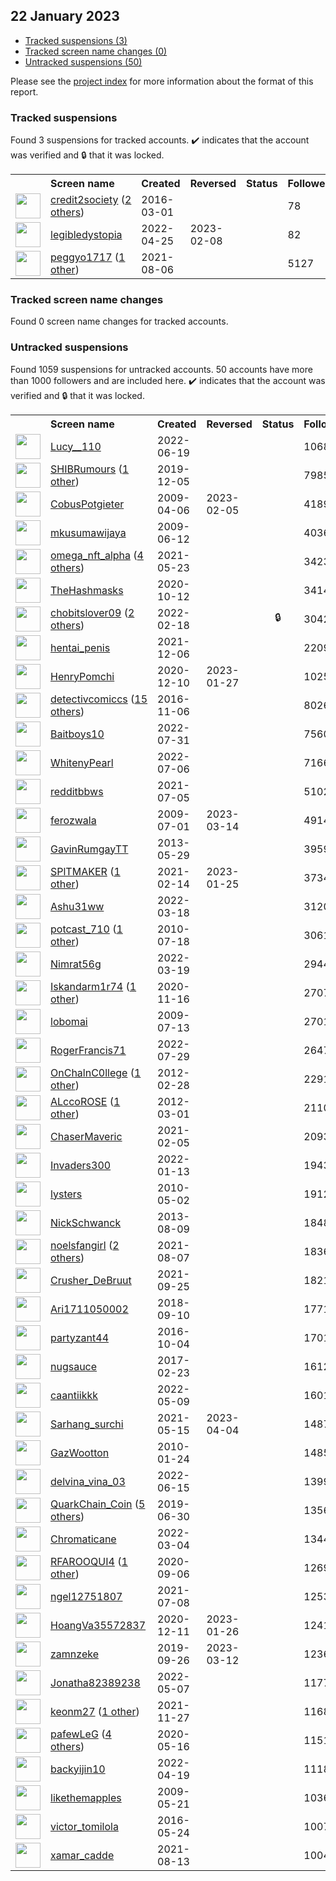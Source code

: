 ## 22 January 2023

* [Tracked suspensions (3)](#tracked-suspensions)
* [Tracked screen name changes (0)](#tracked-screen-name-changes)
* [Untracked suspensions (50)](#untracked-suspensions)

Please see the [project index](https://github.com/travisbrown/twitter-watch) for more information about the format of this report.

### Tracked suspensions

Found 3 suspensions for tracked accounts.
  ✔️ indicates that the account was verified and 🔒 that it was locked.

<table>
    <tr>
        <th></th>
        <th align="left">Screen name</th>
        <th align="left">Created</th>
        <th align="left">Reversed</th>
        <th align="left">Status</th>
        <th align="left">Followers</th>
        <th align="left">Ranking</th></tr>
    </tr>
        <tr>
            <td><a href="https://twitter.com/intent/user?user_id=704709840862445568">
                <img src="https://pbs.twimg.com/profile_images/1522958838055542789/HbBvVVeL_normal.jpg" width="40px" height="40px" align="center"/></a>
            </td>
            <td>
                <a href="https://twitter.com/credit2society">credit2society</a>&nbsp;(<a href="https://api.memory.lol/v1/tw/id/704709840862445568">2 others</a>)&nbsp;</td>
            <td>2016-03-01</td>
            <td></td>
            <td align="center"></td>
            <td>78</td>
            <td>8222</td>
        </tr>
        <tr>
            <td><a href="https://twitter.com/intent/user?user_id=1518649864912998401">
                <img src="https://pbs.twimg.com/profile_images/1518694030141362176/fkhS2G0N_normal.jpg" width="40px" height="40px" align="center"/></a>
            </td>
            <td>
                <a href="https://twitter.com/legibledystopia">legibledystopia</a></td>
            <td>2022-04-25</td>
            <td>2023-02-08</td>
            <td align="center"></td>
            <td>82</td>
            <td>33750</td>
        </tr>
        <tr>
            <td><a href="https://twitter.com/intent/user?user_id=1423746095008600070">
                <img src="https://pbs.twimg.com/profile_images/1528498814541254662/VNqhsOp9_normal.jpg" width="40px" height="40px" align="center"/></a>
            </td>
            <td>
                <a href="https://twitter.com/peggyo1717">peggyo1717</a>&nbsp;(<a href="https://api.memory.lol/v1/tw/id/1423746095008600070">1 other</a>)&nbsp;</td>
            <td>2021-08-06</td>
            <td></td>
            <td align="center"></td>
            <td>5127</td>
            <td>49156</td>
        </tr></table>

### Tracked screen name changes

Found 0 screen name changes for tracked accounts.

### Untracked suspensions

Found 1059 suspensions for untracked accounts.
50 accounts have more than 1000 followers and are included here.
  ✔️ indicates that the account was verified and 🔒 that it was locked.

<table>
    <tr>
        <th></th>
        <th align="left">Screen name</th>
        <th align="left">Created</th>
        <th align="left">Reversed</th>
        <th align="left">Status</th>
        <th align="left">Followers</th>
    </tr>
        <tr>
            <td><a href="https://twitter.com/intent/user?user_id=1538438067324760064">
                <img src="https://pbs.twimg.com/profile_images/1538597480866009088/Z3A2f42M_normal.jpg" width="40px" height="40px" align="center"/></a>
            </td>
            <td>
                <a href="https://twitter.com/Lucy__110">Lucy__110</a></td>
            <td>2022-06-19</td>
            <td></td>
            <td align="center"></td>
            <td>106809</td>
        </tr>
        <tr>
            <td><a href="https://twitter.com/intent/user?user_id=1202495979708145664">
                <img src="https://pbs.twimg.com/profile_images/1571195225166737419/SLLysBMh_normal.jpg" width="40px" height="40px" align="center"/></a>
            </td>
            <td>
                <a href="https://twitter.com/SHIBRumours">SHIBRumours</a>&nbsp;(<a href="https://api.memory.lol/v1/tw/id/1202495979708145664">1 other</a>)&nbsp;</td>
            <td>2019-12-05</td>
            <td></td>
            <td align="center"></td>
            <td>79852</td>
        </tr>
        <tr>
            <td><a href="https://twitter.com/intent/user?user_id=29169540">
                <img src="https://pbs.twimg.com/profile_images/803828628467449857/FDd00Kia_normal.jpg" width="40px" height="40px" align="center"/></a>
            </td>
            <td>
                <a href="https://twitter.com/CobusPotgieter">CobusPotgieter</a></td>
            <td>2009-04-06</td>
            <td>2023-02-05</td>
            <td align="center"></td>
            <td>41896</td>
        </tr>
        <tr>
            <td><a href="https://twitter.com/intent/user?user_id=46614875">
                <img src="https://pbs.twimg.com/profile_images/1295403618422517762/cT1sJgrY_normal.jpg" width="40px" height="40px" align="center"/></a>
            </td>
            <td>
                <a href="https://twitter.com/mkusumawijaya">mkusumawijaya</a></td>
            <td>2009-06-12</td>
            <td></td>
            <td align="center"></td>
            <td>40367</td>
        </tr>
        <tr>
            <td><a href="https://twitter.com/intent/user?user_id=1396568880840159232">
                <img src="https://pbs.twimg.com/profile_images/1588922049921253379/HLPuxyaT_normal.jpg" width="40px" height="40px" align="center"/></a>
            </td>
            <td>
                <a href="https://twitter.com/omega_nft_alpha">omega_nft_alpha</a>&nbsp;(<a href="https://api.memory.lol/v1/tw/id/1396568880840159232">4 others</a>)&nbsp;</td>
            <td>2021-05-23</td>
            <td></td>
            <td align="center"></td>
            <td>34239</td>
        </tr>
        <tr>
            <td><a href="https://twitter.com/intent/user?user_id=1315596439389691904">
                <img src="https://pbs.twimg.com/profile_images/1514693862693945347/IYWIZCR7_normal.jpg" width="40px" height="40px" align="center"/></a>
            </td>
            <td>
                <a href="https://twitter.com/TheHashmasks">TheHashmasks</a></td>
            <td>2020-10-12</td>
            <td></td>
            <td align="center"></td>
            <td>34143</td>
        </tr>
        <tr>
            <td><a href="https://twitter.com/intent/user?user_id=1494578452871196679">
                <img src="https://pbs.twimg.com/profile_images/1515423396884066321/Db3cX9gf_normal.jpg" width="40px" height="40px" align="center"/></a>
            </td>
            <td>
                <a href="https://twitter.com/chobitslover09">chobitslover09</a>&nbsp;(<a href="https://api.memory.lol/v1/tw/id/1494578452871196679">2 others</a>)&nbsp;</td>
            <td>2022-02-18</td>
            <td></td>
            <td align="center">🔒</td>
            <td>30422</td>
        </tr>
        <tr>
            <td><a href="https://twitter.com/intent/user?user_id=1467736085870825474">
                <img src="https://pbs.twimg.com/profile_images/1580317231023812608/c8asJXF6_normal.jpg" width="40px" height="40px" align="center"/></a>
            </td>
            <td>
                <a href="https://twitter.com/hentai_penis">hentai_penis</a></td>
            <td>2021-12-06</td>
            <td></td>
            <td align="center"></td>
            <td>22099</td>
        </tr>
        <tr>
            <td><a href="https://twitter.com/intent/user?user_id=1337024237689843714">
                <img src="https://pbs.twimg.com/profile_images/1388508019575697408/otfubyNo_normal.jpg" width="40px" height="40px" align="center"/></a>
            </td>
            <td>
                <a href="https://twitter.com/HenryPomchi">HenryPomchi</a></td>
            <td>2020-12-10</td>
            <td>2023-01-27</td>
            <td align="center"></td>
            <td>10252</td>
        </tr>
        <tr>
            <td><a href="https://twitter.com/intent/user?user_id=795256634847232000">
                <img src="https://pbs.twimg.com/profile_images/1582151288481058837/o0GOPWxn_normal.jpg" width="40px" height="40px" align="center"/></a>
            </td>
            <td>
                <a href="https://twitter.com/detectivcomiccs">detectivcomiccs</a>&nbsp;(<a href="https://api.memory.lol/v1/tw/id/795256634847232000">15 others</a>)&nbsp;</td>
            <td>2016-11-06</td>
            <td></td>
            <td align="center"></td>
            <td>8026</td>
        </tr>
        <tr>
            <td><a href="https://twitter.com/intent/user?user_id=1553681181484490752">
                <img src="https://pbs.twimg.com/profile_images/1577816543047688193/PeBx0cRi_normal.jpg" width="40px" height="40px" align="center"/></a>
            </td>
            <td>
                <a href="https://twitter.com/Baitboys10">Baitboys10</a></td>
            <td>2022-07-31</td>
            <td></td>
            <td align="center"></td>
            <td>7560</td>
        </tr>
        <tr>
            <td><a href="https://twitter.com/intent/user?user_id=1544480630892789761">
                <img src="https://pbs.twimg.com/profile_images/1544481816765251588/6mrn435s_normal.jpg" width="40px" height="40px" align="center"/></a>
            </td>
            <td>
                <a href="https://twitter.com/WhitenyPearl">WhitenyPearl</a></td>
            <td>2022-07-06</td>
            <td></td>
            <td align="center"></td>
            <td>7166</td>
        </tr>
        <tr>
            <td><a href="https://twitter.com/intent/user?user_id=1412062954690842633">
                <img src="https://pbs.twimg.com/profile_images/1412066875073306631/Zlvfbrjj_normal.jpg" width="40px" height="40px" align="center"/></a>
            </td>
            <td>
                <a href="https://twitter.com/redditbbws">redditbbws</a></td>
            <td>2021-07-05</td>
            <td></td>
            <td align="center"></td>
            <td>5102</td>
        </tr>
        <tr>
            <td><a href="https://twitter.com/intent/user?user_id=52571677">
                <img src="https://pbs.twimg.com/profile_images/930769207200972800/DtIJ-1fz_normal.jpg" width="40px" height="40px" align="center"/></a>
            </td>
            <td>
                <a href="https://twitter.com/ferozwala">ferozwala</a></td>
            <td>2009-07-01</td>
            <td>2023-03-14</td>
            <td align="center"></td>
            <td>4914</td>
        </tr>
        <tr>
            <td><a href="https://twitter.com/intent/user?user_id=1466909905">
                <img src="https://pbs.twimg.com/profile_images/1520277364755808257/IVOq43zv_normal.jpg" width="40px" height="40px" align="center"/></a>
            </td>
            <td>
                <a href="https://twitter.com/GavinRumgayTT">GavinRumgayTT</a></td>
            <td>2013-05-29</td>
            <td></td>
            <td align="center"></td>
            <td>3959</td>
        </tr>
        <tr>
            <td><a href="https://twitter.com/intent/user?user_id=1360981446115033090">
                <img src="https://pbs.twimg.com/profile_images/1598010294197944342/cjI8OhVr_normal.jpg" width="40px" height="40px" align="center"/></a>
            </td>
            <td>
                <a href="https://twitter.com/SPlTMAKER">SPlTMAKER</a>&nbsp;(<a href="https://api.memory.lol/v1/tw/id/1360981446115033090">1 other</a>)&nbsp;</td>
            <td>2021-02-14</td>
            <td>2023-01-25</td>
            <td align="center"></td>
            <td>3734</td>
        </tr>
        <tr>
            <td><a href="https://twitter.com/intent/user?user_id=1504816841373282304">
                <img src="https://pbs.twimg.com/profile_images/1510939707634446336/UaSqsdbf_normal.jpg" width="40px" height="40px" align="center"/></a>
            </td>
            <td>
                <a href="https://twitter.com/Ashu31ww">Ashu31ww</a></td>
            <td>2022-03-18</td>
            <td></td>
            <td align="center"></td>
            <td>3120</td>
        </tr>
        <tr>
            <td><a href="https://twitter.com/intent/user?user_id=167993237">
                <img src="https://pbs.twimg.com/profile_images/1570142615294681089/ST9snRR5_normal.jpg" width="40px" height="40px" align="center"/></a>
            </td>
            <td>
                <a href="https://twitter.com/potcast_710">potcast_710</a>&nbsp;(<a href="https://api.memory.lol/v1/tw/id/167993237">1 other</a>)&nbsp;</td>
            <td>2010-07-18</td>
            <td></td>
            <td align="center"></td>
            <td>3061</td>
        </tr>
        <tr>
            <td><a href="https://twitter.com/intent/user?user_id=1505093831577939968">
                <img src="https://pbs.twimg.com/profile_images/1562327529838456832/6Hi_4XH6_normal.jpg" width="40px" height="40px" align="center"/></a>
            </td>
            <td>
                <a href="https://twitter.com/Nimrat56g">Nimrat56g</a></td>
            <td>2022-03-19</td>
            <td></td>
            <td align="center"></td>
            <td>2944</td>
        </tr>
        <tr>
            <td><a href="https://twitter.com/intent/user?user_id=1328194699732029442">
                <img src="https://pbs.twimg.com/profile_images/1482164204501368834/sB31SCxd_normal.jpg" width="40px" height="40px" align="center"/></a>
            </td>
            <td>
                <a href="https://twitter.com/Iskandarm1r74">Iskandarm1r74</a>&nbsp;(<a href="https://api.memory.lol/v1/tw/id/1328194699732029442">1 other</a>)&nbsp;</td>
            <td>2020-11-16</td>
            <td></td>
            <td align="center"></td>
            <td>2707</td>
        </tr>
        <tr>
            <td><a href="https://twitter.com/intent/user?user_id=56294171">
                <img src="https://pbs.twimg.com/profile_images/1418168772150562818/kNPitfbG_normal.jpg" width="40px" height="40px" align="center"/></a>
            </td>
            <td>
                <a href="https://twitter.com/lobomai">lobomai</a></td>
            <td>2009-07-13</td>
            <td></td>
            <td align="center"></td>
            <td>2701</td>
        </tr>
        <tr>
            <td><a href="https://twitter.com/intent/user?user_id=1553089686586916864">
                <img src="https://pbs.twimg.com/profile_images/1554749028696576001/pQy8viHK_normal.jpg" width="40px" height="40px" align="center"/></a>
            </td>
            <td>
                <a href="https://twitter.com/RogerFrancis71">RogerFrancis71</a></td>
            <td>2022-07-29</td>
            <td></td>
            <td align="center"></td>
            <td>2647</td>
        </tr>
        <tr>
            <td><a href="https://twitter.com/intent/user?user_id=507953007">
                <img src="https://pbs.twimg.com/profile_images/1576995876215689228/CdnLTHGd_normal.jpg" width="40px" height="40px" align="center"/></a>
            </td>
            <td>
                <a href="https://twitter.com/OnChalnC0llege">OnChalnC0llege</a>&nbsp;(<a href="https://api.memory.lol/v1/tw/id/507953007">1 other</a>)&nbsp;</td>
            <td>2012-02-28</td>
            <td></td>
            <td align="center"></td>
            <td>2291</td>
        </tr>
        <tr>
            <td><a href="https://twitter.com/intent/user?user_id=510594132">
                <img src="https://pbs.twimg.com/profile_images/1588207467711774720/U0fPlWfx_normal.jpg" width="40px" height="40px" align="center"/></a>
            </td>
            <td>
                <a href="https://twitter.com/ALccoROSE">ALccoROSE</a>&nbsp;(<a href="https://api.memory.lol/v1/tw/id/510594132">1 other</a>)&nbsp;</td>
            <td>2012-03-01</td>
            <td></td>
            <td align="center"></td>
            <td>2110</td>
        </tr>
        <tr>
            <td><a href="https://twitter.com/intent/user?user_id=1357574353009995776">
                <img src="https://pbs.twimg.com/profile_images/1589168616074874880/Kzvw-AcF_normal.jpg" width="40px" height="40px" align="center"/></a>
            </td>
            <td>
                <a href="https://twitter.com/ChaserMaveric">ChaserMaveric</a></td>
            <td>2021-02-05</td>
            <td></td>
            <td align="center"></td>
            <td>2093</td>
        </tr>
        <tr>
            <td><a href="https://twitter.com/intent/user?user_id=1481564730653351938">
                <img src="https://pbs.twimg.com/profile_images/1589136476507365376/9jVAmNcc_normal.jpg" width="40px" height="40px" align="center"/></a>
            </td>
            <td>
                <a href="https://twitter.com/Invaders300">Invaders300</a></td>
            <td>2022-01-13</td>
            <td></td>
            <td align="center"></td>
            <td>1943</td>
        </tr>
        <tr>
            <td><a href="https://twitter.com/intent/user?user_id=139302353">
                <img src="https://pbs.twimg.com/profile_images/2415291789/gOQBe3cu_normal" width="40px" height="40px" align="center"/></a>
            </td>
            <td>
                <a href="https://twitter.com/lysters">lysters</a></td>
            <td>2010-05-02</td>
            <td></td>
            <td align="center"></td>
            <td>1912</td>
        </tr>
        <tr>
            <td><a href="https://twitter.com/intent/user?user_id=1657500343">
                <img src="https://pbs.twimg.com/profile_images/1564709418200997888/VmVbE723_normal.jpg" width="40px" height="40px" align="center"/></a>
            </td>
            <td>
                <a href="https://twitter.com/NickSchwanck">NickSchwanck</a></td>
            <td>2013-08-09</td>
            <td></td>
            <td align="center"></td>
            <td>1848</td>
        </tr>
        <tr>
            <td><a href="https://twitter.com/intent/user?user_id=1424026251832938510">
                <img src="https://pbs.twimg.com/profile_images/1582954383356354560/XUUE6yWZ_normal.jpg" width="40px" height="40px" align="center"/></a>
            </td>
            <td>
                <a href="https://twitter.com/noelsfangirl">noelsfangirl</a>&nbsp;(<a href="https://api.memory.lol/v1/tw/id/1424026251832938510">2 others</a>)&nbsp;</td>
            <td>2021-08-07</td>
            <td></td>
            <td align="center"></td>
            <td>1836</td>
        </tr>
        <tr>
            <td><a href="https://twitter.com/intent/user?user_id=1441768307346923525">
                <img src="https://pbs.twimg.com/profile_images/1441768816137195522/HXwLwOP9_normal.jpg" width="40px" height="40px" align="center"/></a>
            </td>
            <td>
                <a href="https://twitter.com/Crusher_DeBruut">Crusher_DeBruut</a></td>
            <td>2021-09-25</td>
            <td></td>
            <td align="center"></td>
            <td>1821</td>
        </tr>
        <tr>
            <td><a href="https://twitter.com/intent/user?user_id=1039223679593394177">
                <img src="https://pbs.twimg.com/profile_images/1590517695648305152/xDaEU-TS_normal.jpg" width="40px" height="40px" align="center"/></a>
            </td>
            <td>
                <a href="https://twitter.com/Ari1711050002">Ari1711050002</a></td>
            <td>2018-09-10</td>
            <td></td>
            <td align="center"></td>
            <td>1771</td>
        </tr>
        <tr>
            <td><a href="https://twitter.com/intent/user?user_id=783391319171489792">
                <img src="https://pbs.twimg.com/profile_images/1332772190274588673/j4uqz5yi_normal.jpg" width="40px" height="40px" align="center"/></a>
            </td>
            <td>
                <a href="https://twitter.com/partyzant44">partyzant44</a></td>
            <td>2016-10-04</td>
            <td></td>
            <td align="center"></td>
            <td>1701</td>
        </tr>
        <tr>
            <td><a href="https://twitter.com/intent/user?user_id=834881947709149184">
                <img src="https://pbs.twimg.com/profile_images/1579231965760430081/R_aghkvp_normal.jpg" width="40px" height="40px" align="center"/></a>
            </td>
            <td>
                <a href="https://twitter.com/nugsauce">nugsauce</a></td>
            <td>2017-02-23</td>
            <td></td>
            <td align="center"></td>
            <td>1612</td>
        </tr>
        <tr>
            <td><a href="https://twitter.com/intent/user?user_id=1523472282999345152">
                <img src="https://pbs.twimg.com/profile_images/1594591577426362368/GgCYTic4_normal.png" width="40px" height="40px" align="center"/></a>
            </td>
            <td>
                <a href="https://twitter.com/caantiikkk">caantiikkk</a></td>
            <td>2022-05-09</td>
            <td></td>
            <td align="center"></td>
            <td>1601</td>
        </tr>
        <tr>
            <td><a href="https://twitter.com/intent/user?user_id=1393683128368222208">
                <img src="https://pbs.twimg.com/profile_images/1437056878693998601/7w_8M9LA_normal.jpg" width="40px" height="40px" align="center"/></a>
            </td>
            <td>
                <a href="https://twitter.com/Sarhang_surchi">Sarhang_surchi</a></td>
            <td>2021-05-15</td>
            <td>2023-04-04</td>
            <td align="center"></td>
            <td>1487</td>
        </tr>
        <tr>
            <td><a href="https://twitter.com/intent/user?user_id=108107180">
                <img src="https://pbs.twimg.com/profile_images/1439305746395586560/bEsv8Pfy_normal.jpg" width="40px" height="40px" align="center"/></a>
            </td>
            <td>
                <a href="https://twitter.com/GazWootton">GazWootton</a></td>
            <td>2010-01-24</td>
            <td></td>
            <td align="center"></td>
            <td>1485</td>
        </tr>
        <tr>
            <td><a href="https://twitter.com/intent/user?user_id=1537055043945279489">
                <img src="https://pbs.twimg.com/profile_images/1578966131930693632/3XJ8RyPu_normal.jpg" width="40px" height="40px" align="center"/></a>
            </td>
            <td>
                <a href="https://twitter.com/delvina_vina_03">delvina_vina_03</a></td>
            <td>2022-06-15</td>
            <td></td>
            <td align="center"></td>
            <td>1399</td>
        </tr>
        <tr>
            <td><a href="https://twitter.com/intent/user?user_id=1145408382527913984">
                <img src="https://pbs.twimg.com/profile_images/1573535047319429122/rTyf6oQl_normal.jpg" width="40px" height="40px" align="center"/></a>
            </td>
            <td>
                <a href="https://twitter.com/QuarkChain_Coin">QuarkChain_Coin</a>&nbsp;(<a href="https://api.memory.lol/v1/tw/id/1145408382527913984">5 others</a>)&nbsp;</td>
            <td>2019-06-30</td>
            <td></td>
            <td align="center"></td>
            <td>1356</td>
        </tr>
        <tr>
            <td><a href="https://twitter.com/intent/user?user_id=1499840469479657481">
                <img src="https://pbs.twimg.com/profile_images/1596697018482790400/ohymcW1-_normal.jpg" width="40px" height="40px" align="center"/></a>
            </td>
            <td>
                <a href="https://twitter.com/Chromaticane">Chromaticane</a></td>
            <td>2022-03-04</td>
            <td></td>
            <td align="center"></td>
            <td>1344</td>
        </tr>
        <tr>
            <td><a href="https://twitter.com/intent/user?user_id=1302468234852085761">
                <img src="https://pbs.twimg.com/profile_images/1581902009967468545/xFcANEw__normal.jpg" width="40px" height="40px" align="center"/></a>
            </td>
            <td>
                <a href="https://twitter.com/RFAROOQUI4">RFAROOQUI4</a>&nbsp;(<a href="https://api.memory.lol/v1/tw/id/1302468234852085761">1 other</a>)&nbsp;</td>
            <td>2020-09-06</td>
            <td></td>
            <td align="center"></td>
            <td>1269</td>
        </tr>
        <tr>
            <td><a href="https://twitter.com/intent/user?user_id=1413242973526036483">
                <img src="https://pbs.twimg.com/profile_images/1413243096226279424/j5hGfZWX_normal.jpg" width="40px" height="40px" align="center"/></a>
            </td>
            <td>
                <a href="https://twitter.com/ngel12751807">ngel12751807</a></td>
            <td>2021-07-08</td>
            <td></td>
            <td align="center"></td>
            <td>1253</td>
        </tr>
        <tr>
            <td><a href="https://twitter.com/intent/user?user_id=1337323332908109824">
                <img src="https://pbs.twimg.com/profile_images/1590621581335666688/315m2IYl_normal.jpg" width="40px" height="40px" align="center"/></a>
            </td>
            <td>
                <a href="https://twitter.com/HoangVa35572837">HoangVa35572837</a></td>
            <td>2020-12-11</td>
            <td>2023-01-26</td>
            <td align="center"></td>
            <td>1241</td>
        </tr>
        <tr>
            <td><a href="https://twitter.com/intent/user?user_id=1177343214476496897">
                <img src="https://pbs.twimg.com/profile_images/1598538957263872001/DawVtOO3_normal.jpg" width="40px" height="40px" align="center"/></a>
            </td>
            <td>
                <a href="https://twitter.com/zamnzeke">zamnzeke</a></td>
            <td>2019-09-26</td>
            <td>2023-03-12</td>
            <td align="center"></td>
            <td>1236</td>
        </tr>
        <tr>
            <td><a href="https://twitter.com/intent/user?user_id=1522744648015437824">
                <img src="https://pbs.twimg.com/profile_images/1523722678556839937/mBetAf9w_normal.jpg" width="40px" height="40px" align="center"/></a>
            </td>
            <td>
                <a href="https://twitter.com/Jonatha82389238">Jonatha82389238</a></td>
            <td>2022-05-07</td>
            <td></td>
            <td align="center"></td>
            <td>1177</td>
        </tr>
        <tr>
            <td><a href="https://twitter.com/intent/user?user_id=1464652845316247560">
                <img src="https://pbs.twimg.com/profile_images/1585409061658533890/apswjBvJ_normal.jpg" width="40px" height="40px" align="center"/></a>
            </td>
            <td>
                <a href="https://twitter.com/keonm27">keonm27</a>&nbsp;(<a href="https://api.memory.lol/v1/tw/id/1464652845316247560">1 other</a>)&nbsp;</td>
            <td>2021-11-27</td>
            <td></td>
            <td align="center"></td>
            <td>1168</td>
        </tr>
        <tr>
            <td><a href="https://twitter.com/intent/user?user_id=1261548420009005056">
                <img src="https://pbs.twimg.com/profile_images/1596613343581818885/Bk9SXt9e_normal.jpg" width="40px" height="40px" align="center"/></a>
            </td>
            <td>
                <a href="https://twitter.com/pafewLeG">pafewLeG</a>&nbsp;(<a href="https://api.memory.lol/v1/tw/id/1261548420009005056">4 others</a>)&nbsp;</td>
            <td>2020-05-16</td>
            <td></td>
            <td align="center"></td>
            <td>1151</td>
        </tr>
        <tr>
            <td><a href="https://twitter.com/intent/user?user_id=1516386717850554371">
                <img src="https://pbs.twimg.com/profile_images/1552660707833180160/NRN2HV1y_normal.jpg" width="40px" height="40px" align="center"/></a>
            </td>
            <td>
                <a href="https://twitter.com/backyijin10">backyijin10</a></td>
            <td>2022-04-19</td>
            <td></td>
            <td align="center"></td>
            <td>1118</td>
        </tr>
        <tr>
            <td><a href="https://twitter.com/intent/user?user_id=41604006">
                <img src="https://pbs.twimg.com/profile_images/1465102851240345610/d_9TWf-s_normal.jpg" width="40px" height="40px" align="center"/></a>
            </td>
            <td>
                <a href="https://twitter.com/likethemapples">likethemapples</a></td>
            <td>2009-05-21</td>
            <td></td>
            <td align="center"></td>
            <td>1036</td>
        </tr>
        <tr>
            <td><a href="https://twitter.com/intent/user?user_id=735051831798312960">
                <img src="https://pbs.twimg.com/profile_images/1303773813444956160/Fya3j-xc_normal.jpg" width="40px" height="40px" align="center"/></a>
            </td>
            <td>
                <a href="https://twitter.com/victor_tomilola">victor_tomilola</a></td>
            <td>2016-05-24</td>
            <td></td>
            <td align="center"></td>
            <td>1007</td>
        </tr>
        <tr>
            <td><a href="https://twitter.com/intent/user?user_id=1426015827325853697">
                <img src="https://pbs.twimg.com/profile_images/1484763394536349699/M61THXcE_normal.jpg" width="40px" height="40px" align="center"/></a>
            </td>
            <td>
                <a href="https://twitter.com/xamar_cadde">xamar_cadde</a></td>
            <td>2021-08-13</td>
            <td></td>
            <td align="center"></td>
            <td>1004</td>
        </tr></table>
